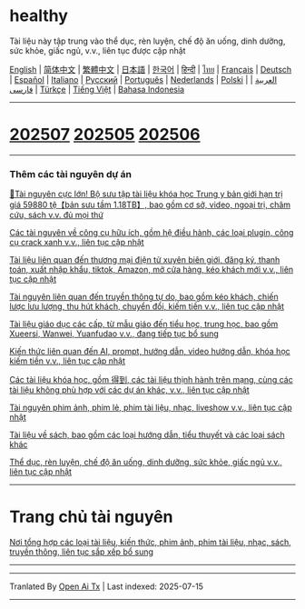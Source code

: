 # healthy
Tài liệu này tập trung vào thể dục, rèn luyện, chế độ ăn uống, dinh dưỡng, sức khỏe, giấc ngủ, v.v., liên tục được cập nhật

[English](https://openaitx.github.io/view.html?user=mswnlz&project=healthy&lang=en) | [简体中文](https://openaitx.github.io/view.html?user=mswnlz&project=healthy&lang=zh-CN) | [繁體中文](https://openaitx.github.io/view.html?user=mswnlz&project=healthy&lang=zh-TW) | [日本語](https://openaitx.github.io/view.html?user=mswnlz&project=healthy&lang=ja) | [한국어](https://openaitx.github.io/view.html?user=mswnlz&project=healthy&lang=ko) | [हिन्दी](https://openaitx.github.io/view.html?user=mswnlz&project=healthy&lang=hi) | [ไทย](https://openaitx.github.io/view.html?user=mswnlz&project=healthy&lang=th) | [Français](https://openaitx.github.io/view.html?user=mswnlz&project=healthy&lang=fr) | [Deutsch](https://openaitx.github.io/view.html?user=mswnlz&project=healthy&lang=de) | [Español](https://openaitx.github.io/view.html?user=mswnlz&project=healthy&lang=es) | [Italiano](https://openaitx.github.io/view.html?user=mswnlz&project=healthy&lang=it) | [Русский](https://openaitx.github.io/view.html?user=mswnlz&project=healthy&lang=ru) | [Português](https://openaitx.github.io/view.html?user=mswnlz&project=healthy&lang=pt) | [Nederlands](https://openaitx.github.io/view.html?user=mswnlz&project=healthy&lang=nl) | [Polski](https://openaitx.github.io/view.html?user=mswnlz&project=healthy&lang=pl) | [العربية](https://openaitx.github.io/view.html?user=mswnlz&project=healthy&lang=ar) | [فارسی](https://openaitx.github.io/view.html?user=mswnlz&project=healthy&lang=fa) | [Türkçe](https://openaitx.github.io/view.html?user=mswnlz&project=healthy&lang=tr) | [Tiếng Việt](https://openaitx.github.io/view.html?user=mswnlz&project=healthy&lang=vi) | [Bahasa Indonesia](https://openaitx.github.io/view.html?user=mswnlz&project=healthy&lang=id)

--------------
# [202507](https://raw.githubusercontent.com/mswnlz/healthy/main/202507.md) [202505](https://raw.githubusercontent.com/mswnlz/healthy/main/202505.md) [202506](https://raw.githubusercontent.com/mswnlz/healthy/main/202506.md)

---------------
### Thêm các tài nguyên dự án

[🎁Tài nguyên cực lớn! Bộ sưu tập tài liệu khóa học Trung y bản giới hạn trị giá 59880 tệ【bản sưu tầm 1.18TB】, bao gồm cơ sở, video, ngoại trị, châm cứu, sách v.v. đủ mọi thứ](https://github.com/mswnlz/chinese-traditional)

[Các tài nguyên về công cụ hữu ích, gồm hệ điều hành, các loại plugin, công cụ crack xanh v.v., liên tục cập nhật](https://github.com/mswnlz/tools)

[Tài liệu liên quan đến thương mại điện tử xuyên biên giới, đăng ký, thanh toán, xuất nhập khẩu, tiktok, Amazon, mở cửa hàng, kéo khách mới v.v., liên tục cập nhật](https://github.com/mswnlz/cross-border)

[Tài nguyên liên quan đến truyền thông tự do, bao gồm kéo khách, chiến lược lưu lượng, thu hút khách, chuyển đổi, kiếm tiền v.v., liên tục cập nhật](https://github.com/mswnlz/self-media)

[Tài liệu giáo dục các cấp, từ mẫu giáo đến tiểu học, trung học, bao gồm Xueersi, Wanwei, Yuanfudao v.v., đang tiếp tục bổ sung](https://github.com/mswnlz/edu-knowlege)

[Kiến thức liên quan đến AI, prompt, hướng dẫn, video hướng dẫn, khóa học kiếm tiền v.v., liên tục cập nhật](https://github.com/mswnlz/AIknowledge)

[Các tài liệu khóa học, gồm 得到, các tài liệu thịnh hành trên mạng, cùng các tài liệu không phù hợp với các dự án khác, v.v., liên tục cập nhật](https://github.com/mswnlz/curriculum)

[Tài nguyên phim ảnh, phim lẻ, phim tài liệu, nhạc, liveshow v.v., liên tục cập nhật](https://github.com/mswnlz/movies)

[Tài liệu về sách, bao gồm các loại hướng dẫn, tiểu thuyết và các loại sách khác](https://github.com/mswnlz/book)

[Thể dục, rèn luyện, chế độ ăn uống, dinh dưỡng, sức khỏe, giấc ngủ v.v., liên tục cập nhật](https://github.com/mswnlz/healthy)

---------------
# Trang chủ tài nguyên
[Nơi tổng hợp các loại tài liệu, kiến thức, phim ảnh, phim tài liệu, nhạc, sách, truyền thông, liên tục sắp xếp bổ sung](https://github.com/mswnlz)

---------------





---

Tranlated By [Open Ai Tx](https://github.com/OpenAiTx/OpenAiTx) | Last indexed: 2025-07-15

---